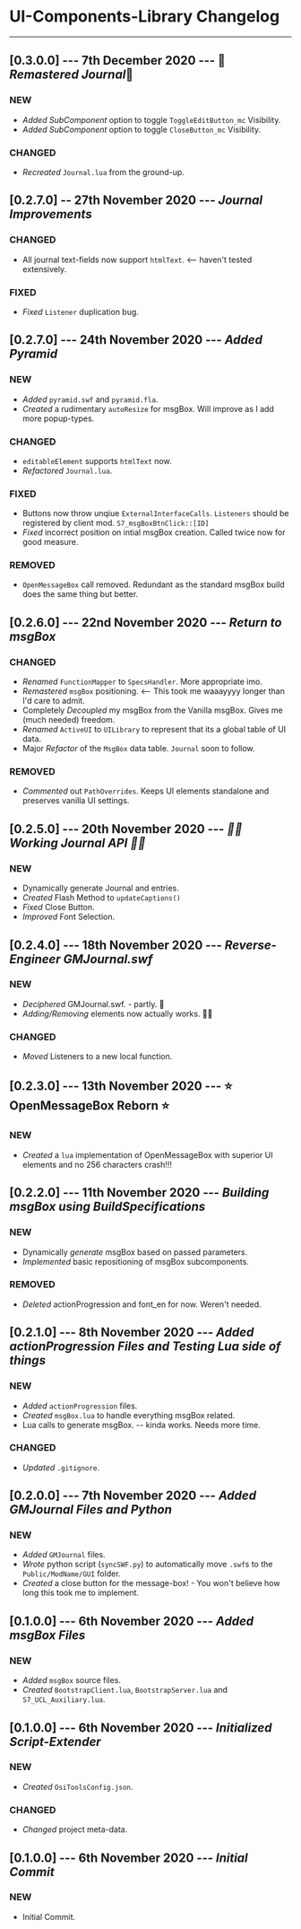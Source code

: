 # UI-Components-Library Changelog

----------


## [0.3.0.0] --- 7th December 2020 --- 📖**_Remastered Journal_**📖

### NEW

* _Added_ *SubComponent* option to toggle `ToggleEditButton_mc` Visibility.
* _Added_ *SubComponent* option to toggle `CloseButton_mc` Visibility.

### CHANGED

* _Recreated_ `Journal.lua` from the ground-up.

## [0.2.7.0] -- 27th November 2020 --- **_Journal Improvements_**

### CHANGED

* All journal text-fields now support `htmlText`. <-- haven't tested extensively.

### FIXED

* _Fixed_ `Listener` duplication bug.
## [0.2.7.0] --- 24th November 2020 --- **_Added Pyramid_**

### NEW

* _Added_ `pyramid.swf` and `pyramid.fla`.
* _Created_ a rudimentary `autoResize` for msgBox. Will improve as I add more popup-types.

### CHANGED

* `editableElement` supports `htmlText` now.
* _Refactored_ `Journal.lua`.

### FIXED

* Buttons now throw unqiue `ExternalInterfaceCalls`. `Listeners` should be registered by client mod. `S7_msgBoxBtnClick::[ID]`
* _Fixed_ incorrect position on intial msgBox creation. Called twice now for good measure.

### REMOVED

* `OpenMessageBox` call removed. Redundant as the standard msgBox build does the same thing but better.

## [0.2.6.0] --- 22nd November 2020 --- **_Return to msgBox_**

### CHANGED

* _Renamed_ `FunctionMapper` to `SpecsHandler`. More appropriate imo.
* _Remastered_ `msgBox` positioning. <-- This took me waaayyyy longer than I'd care to admit.
* Completely _Decoupled_ my msgBox from the Vanilla msgBox. Gives me (much needed) freedom.
* _Renamed_ `ActiveUI` to `UILibrary` to represent that its a global table of UI data.
* Major _Refactor_ of the `MsgBox` data table. `Journal` soon to follow.

### REMOVED

* _Commented_ out `PathOverrides`. Keeps UI elements standalone and preserves vanilla UI settings.

## [0.2.5.0] --- 20th November 2020 --- **_🎉🎉 Working Journal API 🎉🎉_**

### NEW

* Dynamically generate Journal and entries.
* _Created_ Flash Method to `updateCaptions()`
* _Fixed_ Close Button.
* _Improved_ Font Selection.

## [0.2.4.0] --- 18th November 2020 --- **_Reverse-Engineer GMJournal.swf_**

### NEW

* _Deciphered_ GMJournal.swf. - partly. 🤯
* _Adding/Removing_ elements now actually works. 🎉🎉

### CHANGED

* _Moved_ Listeners to a new local function.

## [0.2.3.0] --- 13th November 2020 --- **⭐ OpenMessageBox Reborn ⭐**

### NEW

* _Created_ a `lua` implementation of OpenMessageBox with superior UI elements and no 256 characters crash!!!

## [0.2.2.0] --- 11th November 2020 --- **_Building msgBox using BuildSpecifications_**
### NEW

* Dynamically _generate_ msgBox based on passed parameters.
* _Implemented_ basic repositioning of msgBox subcomponents.
### REMOVED

* _Deleted_ actionProgression and font_en for now. Weren't needed.

## [0.2.1.0] --- 8th November 2020 --- **_Added actionProgression Files and Testing Lua side of things_**

### NEW

* _Added_ `actionProgression` files.
* _Created_ `msgBox.lua` to handle everything msgBox related.
* Lua calls to generate msgBox. -- kinda works. Needs more time.

### CHANGED

* _Updated_ `.gitignore`.

## [0.2.0.0] --- 7th November 2020 --- **_Added GMJournal Files and Python_**

### NEW

* _Added_ `GMJournal` files.
* _Wrote_ python script (`syncSWF.py`) to automatically move `.swf`s to the `Public/ModName/GUI` folder.
* _Created_ a close button for the message-box! - You won't believe how long this took me to implement.

## [0.1.0.0] --- 6th November 2020 --- **_Added msgBox Files_**

### NEW

* _Added_ `msgBox` source files.
* _Created_ `BootstrapClient.lua`, `BootstrapServer.lua` and `S7_UCL_Auxiliary.lua`.

## [0.1.0.0] --- 6th November 2020 --- **_Initialized Script-Extender_**

### NEW

* _Created_ `OsiToolsConfig.json`.

### CHANGED

* _Changed_ project meta-data.

## [0.1.0.0] --- 6th November 2020 --- **_Initial Commit_**

### NEW

* Initial Commit.
